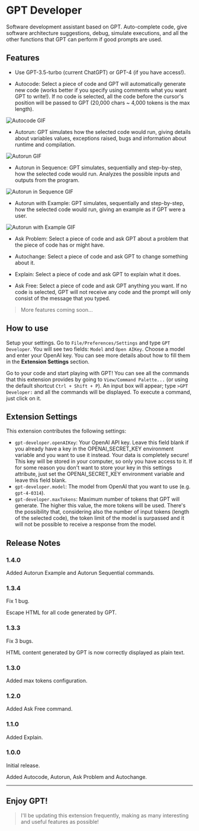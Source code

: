 # GPT Developer

Software development assistant based on GPT. Auto-complete code, give software architecture suggestions, debug, simulate executions, and all the other functions that GPT can perform if good prompts are used.

## Features

* Use GPT-3.5-turbo (current ChatGPT) or GPT-4 (if you have access!).

* Autocode: Select a piece of code and GPT will automatically generate new code (works better if you specify using comments what you want GPT to write!). If no code is selected, all the code before the cursor's position will be passed to GPT (20,000 chars ~ 4,000 tokens is the max length).

![Autocode GIF](https://www.dropbox.com/s/d103qjdersuovk7/autocode.gif?dl=1)

* Autorun: GPT simulates how the selected code would run, giving details about variables values, exceptions raised, bugs and information about runtime and compilation.

![Autorun GIF](https://www.dropbox.com/s/75g6slq148y18e8/autorun.gif?dl=1)

* Autorun in Sequence: GPT simulates, sequentially and step-by-step, how the selected code would run. Analyzes the possible inputs and outputs from the program.

![Autorun in Sequence GIF](https://www.dropbox.com/s/xi7yh4dra0gn0ph/autorun-sequence.gif?dl=1)

* Autorun with Example: GPT simulates, sequentially and step-by-step, how the selected code would run, giving an example as if GPT were a user.

![Autorun with Example GIF](https://www.dropbox.com/s/ivb52xra59vb0t4/autorun-example.gif?dl=1)

* Ask Problem: Select a piece of code and ask GPT about a problem that the piece of code has or might have.

* Autochange: Select a piece of code and ask GPT to change something about it.

* Explain: Select a piece of code and ask GPT to explain what it does.

* Ask Free: Select a piece of code and ask GPT anything you want. If no code is selected, GPT will not receive any code and the prompt will only consist of the message that you typed.

> More features coming soon...

## How to use

Setup your settings. Go to `File/Preferences/Settings` and type `GPT Developer`. You will see two fields: `Model` and `Open AIKey`. Choose a model and enter your OpenAI key. You can see more details about how to fill them in the **Extension Settings** section.

Go to your code and start playing with GPT! You can see all the commands that this extension provides by going to `View/Command Palette...` (or using the default shortcut `Ctrl + Shift + P`). An input box will appear; type `>GPT Developer:` and all the commands will be displayed. To execute a command, just click on it.

## Extension Settings

This extension contributes the following settings:

* `gpt-developer.openAIKey`: Your OpenAI API key. Leave this field blank if you already have a key in the OPENAI_SECRET_KEY environment variable and you want to use it instead. Your data is completely secure! This key will be stored in your computer, so only you have access to it. If for some reason you don't want to store your key in this settings attribute, just set the OPENAI_SECRET_KEY environment variable and leave this field blank.
* `gpt-developer.model`: The model from OpenAI that you want to use (e.g. `gpt-4-0314`).
* `gpt-developer.maxTokens`: Maximum number of tokens that GPT will generate. The higher this value, the more tokens will be used. There's the possibility that, considering also the number of input tokens (length of the selected code), the token limit of the model is surpassed and it will not be possible to receive a response from the model.

## Release Notes

### 1.4.0

Added Autorun Example and Autorun Sequential commands.

### 1.3.4

Fix 1 bug.

Escape HTML for all code generated by GPT.

### 1.3.3

Fix 3 bugs.

HTML content generated by GPT is now correctly displayed as plain text.

### 1.3.0

Added max tokens configuration.

### 1.2.0

Added Ask Free command.

### 1.1.0

Added Explain.

### 1.0.0

Initial release.

Added Autocode, Autorun, Ask Problem and Autochange.

---

## **Enjoy GPT!**

> I'll be updating this extension frequently, making as many interesting and useful features as possible!